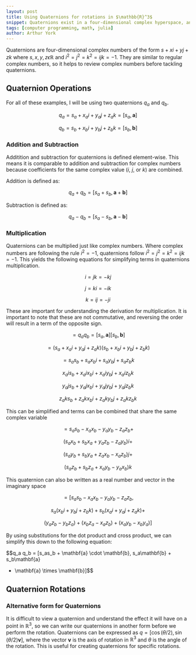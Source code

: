 ```yaml
---
layout: post
title: Using Quaternions for rotations in $\mathbb{R}^3$
snippet: Quaternions exist in a four-dimensional complex hyperspace, and can be used to perform rotations in $\mathbb{R}^3$
tags: [computer programming, math, julia]
author: Arthur York
---
```


Quaternions are four-dimensional complex numbers of the form $s + xi + yj + zk$
where $s, x, y, z \epsilon \mathbb{R}$ and $i^2 = j^2 = k^2 = ijk = -1$. They
are similar to regular complex numbers, so it helps to review complex numbers
before tackling quaternions. 

## Quaternion Operations

For all of these examples, I will be using two quaternions $q_a$ and $q_b$.

$$q_a = s_a + x_ai + y_aj + z_ak = [s_a, \mathbf{a}]$$

$$q_b = s_b + x_bi + y_bj + z_bk = [s_b, \mathbf{b}]$$

### Addition and Subtraction

Additition and subtraction for quaternions is defined element-wise. This means
it is comparable to addition and subtraction for complex numbers because
coefficients for the same complex value ($i$, $j$, or $k$) are combined.

Addition is defined as:

$$q_a + q_b = [s_a + s_b, \mathbf{a} + \mathbf{b}]$$

Subtraction is defined as:

$$q_a - q_b = [s_a - s_b, \mathbf{a} - \mathbf{b}]$$

### Multiplication

Quaternions can be multiplied just like complex numbers. Where complex numbers
are following the rule $i^2 = -1$, quaternions follow $i^2 = j^2 = k^2 = ijk =
-1$. This yields the following equations for simplifying terms in quaternions
multiplication.

$$i = jk = -kj$$

$$j = ki = -ik$$

$$k = ij = -ji$$

These are important for understanding the derivation for multiplication. It is
important to note that these are not commutative, and reversing the order will
result in a term of the opposite sign.

$$=q_a q_b = [s_a, \mathbf{a}] [s_b, \mathbf{b}]$$

$$= (s_a + x_ai + y_aj + z_ak) (s_b + x_bi + y_bj + z_bk)$$

$$= s_as_b + s_ax_bi  + s_ay_bj  + s_az_bk  $$

$$ x_ais_b + x_aix_bi + x_aiy_bj + x_aiz_bk $$

$$ y_ajs_b + y_ajx_bi + y_ajy_bj + y_ajz_bk $$

$$ z_aks_b + z_akx_bi + z_aky_bj + z_akz_bk $$

This can be simplified and terms can be combined that share the same complex
variable

$$= s_as_b - x_ax_b - y_ay_b - z_az_b + $$

$$ (s_ax_b + s_bx_a + y_az_b - z_ay_b)i + $$

$$ (s_ay_b + s_by_a + z_ax_b - x_az_b)j + $$

$$ (s_az_b + s_bz_a + x_ay_b - y_ax_b)k$$

This quaternion can also be written as a real number and vector in the imaginary
space

$$= [s_as_b - x_ax_b - y_ay_b - z_az_b,$$

$$ s_a(x_bi + y_bj + z_bk) + s_b(x_ai + y_aj + z_ak) + $$

$$ (y_az_b -y_bz_a) + (x_bz_a - x_az_b) + (x_ay_b - x_by_a)] $$

By using substitutions for the dot product and cross product, we can simplify
this down to the following equation: 

$$q_a q_b = [s_as_b + \mathbf{a} \cdot \mathbf{b}, s_a\mathbf{b} + s_b\mathbf{a}
+ \mathbf{a} \times \mathbf{b}]$$

## Quaternion Rotations

### Alternative form for Quaternions

It is difficult to view a quaternion and understand the effect it will have on a
point in $\mathbb{R}^3$, so we can write our quaternions in another form before
we perform the rotation. Quaternions can be expressed as $q = [\cos(\theta / 2),
\sin(\theta / 2)\mathbf{v}]$, where the vector $\mathbf{v}$ is the axis of rotation
in $\mathbb{R}^3$ and $\theta$ is the angle of the rotation. This is useful for
creating quaternions for specific rotations.  
